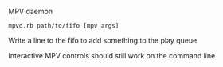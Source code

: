 MPV daemon

`mpvd.rb path/to/fifo [mpv args]`

Write a line to the fifo to add something to the play queue

Interactive MPV controls should still work on the command line
